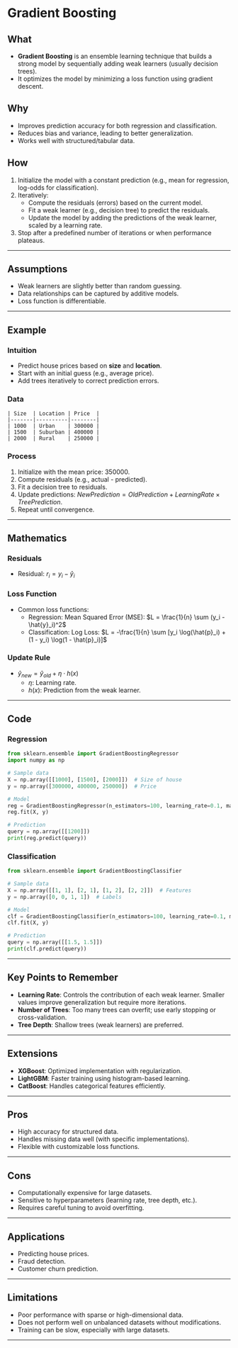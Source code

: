 # Gradient Boosting

## What
- **Gradient Boosting** is an ensemble learning technique that builds a strong model by sequentially adding weak learners (usually decision trees).
- It optimizes the model by minimizing a loss function using gradient descent.

## Why
- Improves prediction accuracy for both regression and classification.
- Reduces bias and variance, leading to better generalization.
- Works well with structured/tabular data.

## How
1. Initialize the model with a constant prediction (e.g., mean for regression, log-odds for classification).
2. Iteratively:
   - Compute the residuals (errors) based on the current model.
   - Fit a weak learner (e.g., decision tree) to predict the residuals.
   - Update the model by adding the predictions of the weak learner, scaled by a learning rate.
3. Stop after a predefined number of iterations or when performance plateaus.

---

## Assumptions
- Weak learners are slightly better than random guessing.
- Data relationships can be captured by additive models.
- Loss function is differentiable.

---

## Example

### Intuition
- Predict house prices based on **size** and **location**.
- Start with an initial guess (e.g., average price).
- Add trees iteratively to correct prediction errors.

### Data
```plaintext
| Size  | Location | Price  |
|-------|----------|--------|
| 1000  | Urban    | 300000 |
| 1500  | Suburban | 400000 |
| 2000  | Rural    | 250000 |
```

### Process
1. Initialize with the mean price: $350000$.
2. Compute residuals (e.g., actual - predicted).
3. Fit a decision tree to residuals.
4. Update predictions: $NewPrediction = OldPrediction + LearningRate \times TreePrediction$.
5. Repeat until convergence.

---

## Mathematics
### Residuals
- Residual: $r_i = y_i - \hat{y}_i$

### Loss Function
- Common loss functions:
  - Regression: Mean Squared Error (MSE): $L = \frac{1}{n} \sum (y_i - \hat{y}_i)^2$
  - Classification: Log Loss: $L = -\frac{1}{n} \sum [y_i \log(\hat{p}_i) + (1 - y_i) \log(1 - \hat{p}_i)]$

### Update Rule
- $\hat{y}_{new} = \hat{y}_{old} + \eta \cdot h(x)$
  - $\eta$: Learning rate.
  - $h(x)$: Prediction from the weak learner.

---

## Code
### Regression
```python
from sklearn.ensemble import GradientBoostingRegressor
import numpy as np

# Sample data
X = np.array([[1000], [1500], [2000]])  # Size of house
y = np.array([300000, 400000, 250000])  # Price

# Model
reg = GradientBoostingRegressor(n_estimators=100, learning_rate=0.1, max_depth=3)
reg.fit(X, y)

# Prediction
query = np.array([[1200]])
print(reg.predict(query))
```

### Classification
```python
from sklearn.ensemble import GradientBoostingClassifier

# Sample data
X = np.array([[1, 1], [2, 1], [1, 2], [2, 2]])  # Features
y = np.array([0, 0, 1, 1])  # Labels

# Model
clf = GradientBoostingClassifier(n_estimators=100, learning_rate=0.1, max_depth=3)
clf.fit(X, y)

# Prediction
query = np.array([[1.5, 1.5]])
print(clf.predict(query))
```

---

## Key Points to Remember
- **Learning Rate**: Controls the contribution of each weak learner. Smaller values improve generalization but require more iterations.
- **Number of Trees**: Too many trees can overfit; use early stopping or cross-validation.
- **Tree Depth**: Shallow trees (weak learners) are preferred.

---

## Extensions
- **XGBoost**: Optimized implementation with regularization.
- **LightGBM**: Faster training using histogram-based learning.
- **CatBoost**: Handles categorical features efficiently.

---

## Pros
- High accuracy for structured data.
- Handles missing data well (with specific implementations).
- Flexible with customizable loss functions.

---

## Cons
- Computationally expensive for large datasets.
- Sensitive to hyperparameters (learning rate, tree depth, etc.).
- Requires careful tuning to avoid overfitting.

---

## Applications
- Predicting house prices.
- Fraud detection.
- Customer churn prediction.

---

## Limitations
- Poor performance with sparse or high-dimensional data.
- Does not perform well on unbalanced datasets without modifications.
- Training can be slow, especially with large datasets.

---